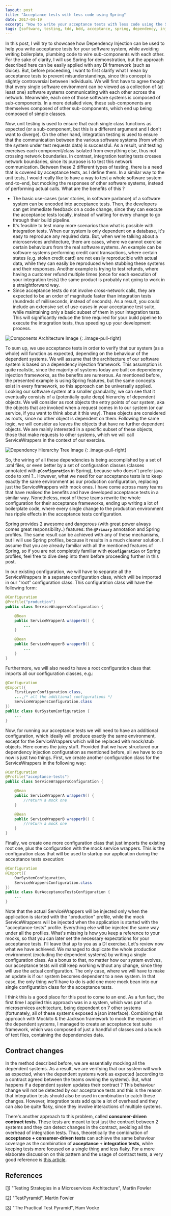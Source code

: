 ```yaml
---
layout: post
title: "Acceptance tests with less code using Spring"
date: 2017-04-19
excerpt: "How to write your acceptance tests with less code using the Spring framework"
tags: [software, testing, tdd, bdd, acceptance, spring, dependency, injection, framework]
---
```

In this post, I will try to showcase how Dependency Injection can be used to help you write acceptance tests for your software system, while avoiding writing boilerplate, plumbing code to wire sub-components with each other. For the sake of clarity, I will use Spring for demonstration, but the approach described here can be easily applied with any DI framework (such as Guice). But, before proceeding, I want to first clarify what I mean by acceptance tests to prevent misunderstandings, since this concept is slightly controversial between individuals. We will first have to agree though that every single software environment can be viewed as a collection of (at least one) software systems  communicating with each other across the network. Meanwhile, each one of those software systems is composed of sub-components. In a more detailed view, these sub-components are themselves composed of other sub-components, which end up being composed of simple classes.

Now, unit testing is used to ensure that each single class functions as expected (or a sub-component, but this is a different argument and I don't want to diverge). On the other hand, integration testing is used to ensure that the communication between the various software systems (from which the system under test requests data) is successful. As a result, unit testing exercises each component/class isolated from everything else, thus not crossing network boundaries. In contrast, integration testing tests crosses network boundaries, since its purpose is to test this network communication. Between these 2 different types of testing, there is a need that is covered by acceptance tests, as I define them. In a similar way to the unit tests, I would really like to have a way to test a whole software system end-to-end, but mocking the responses of other software systems, instead of performing actual calls. What are the benefits of this ?
* The basic use-cases (user stories, in software parlance) of a software system can be encoded into acceptance tests. Then, the developers can get immediate feedback on a code change, since they can execute the acceptance tests locally, instead of waiting for every change to go through their build pipeline.
* It's feasible to test many more scenarios than what is possible with integration tests. When our system is only dependent on a database, it's easy to reproduce any required data. But, when we're talking about a microservices architecture, there are cases, where we cannot exercise certain behaviours from the real software systems. An example can be software systems performing credit card transactions, where certain states (e.g. stolen credit card) are not easily reproducible with actual data, while they can easily be reproduced when stubbing these systems and their responses. Another example is trying to test refunds, where having a customer refund multiple times (once for each execution of your integration tests) the same product is probably not going to work in a straightforward way. 
* Since acceptance tests do not involve cross-network calls, they are expected to be an order of magnitude faster than integration tests (hundreds of milliseconds, instead of seconds). As a result, you could include an extensive set of use-cases in your acceptance test suite, while maintaining only a basic subset of them in your integration tests. This will significantly reduce the time required for your build pipeline to execute the integration tests, thus speeding up your development process.

![Components Architecture Image](../assets/img/posts/acceptance-tests-a.png)
{: .image-pull-right}

To sum up, we use acceptance tests in order to verify that our system (as a whole) will function as expected, depending on the behaviour of the dependent systems. We will assume that the architecture of our software system is based on a dependency injection framework. This assumption is quite realistic, since the majority of systems today are built on dependency injection frameworks, as the benefits are numerous. As mentioned before, the presented example is using Spring features, but the same concepts exist in every framework, so this approach can be universally applied. Looking our software system at a smaller granularity, we can see that it eventually consists of a (potentially quite deep) hierarchy of dependent objects. We will consider as root objects the entry points of our system, aka the objects that are invoked when a request comes in to our system (or our service, if you want to think about it this way). These objects are considered as roots, since no other object is dependent on them. Following the same logic, we will consider as leaves the objects that have no further dependent objects. We are mainly interested in a specific subset of these objects, those that make requests to other systems, which we will call ServiceWrappers in the context of our exercise.

![Dependency Hierarchy Tree Image](../assets/img/posts/acceptance-tests-b.png)
{: .image-pull-right}

So, the wiring of all these dependencies is being accomplished by a set of .xml files, or even better by a set of configuration classes (classes annotated with **`@Configuration`** in Spring), because who doesn't prefer java code to xml ?.. However, what we need for our acceptance tests is to keep exactly the same environment as our production configuration, replacing just the ServiceWrappers with mock ones. I have come across many teams that have realised the benefits and have developed acceptance tests in a similar way. Nonetheless, most of these teams rewrite the whole configuration for their acceptance frameworks, ending up writing a lot of boilerplate code, where every single change to the production environment has ripple effects in the acceptance tests configuration.

Spring provides 2 awesome and dangerous (with great power always comes great responsibility..) features: the **`@Primary`** annotation and Spring profiles. The same result can be achieved with any of these mechanisms, but I will use Spring profiles, because it results in a much cleaner solution. I assume that you are already familiar with all the mentioned features of Spring, so if you are not completely familiar with **`@Configuration`** or Spring profiles, feel free to dive deep into them before proceeding further in this post.

In our existing configuration, we will have to separate all the ServiceWrappers in a separate configuration class, which will be imported in our "root" configuration class. This configuration class will have the following form:
``` java
@Configuration
@Profile("production")
public class ServiceWrappersConfiguration {

	@Bean
	public ServiceWrapperA wrapperA() {
		...
	}

	@Bean
	public ServiceWrapperB wrapperB() {
		...
	}
}
```

Furthermore, we will also need to have a root configuration class that imports all our configuration classes, e.g.:
```java
@Configuration
@Import({ 
	FirstLayerConfiguration.class,
	...,/* all the additional configurations */
	ServiceWrappersConfiguration.class 
})
public class OurSystemConfiguration {
	...
}
```

Now, for running our acceptance tests we will need to have an additional configuration, which ideally will produce exactly the same environment, except for the ServiceWrappers which will be replaced with mock/stub objects. Here comes the juicy stuff. Provided that we have structured our dependency injection configuration as mentioned before, all we have to do now is just two things. First, we create another configuration class for the ServiceWrappers in the following way:
```java
@Configuration
@Profile("acceptance-tests")
public class ServiceWrappersConfiguration {

	@Bean
	public ServiceWrapperA wrapperA() {
		//return a mock one
	}

	@Bean
	public ServiceWrapperB wrapperB() {
		//return a mock one
	}
}
```

Finally, we create one more configuration class that just imports the existing root one, plus the configuration with the mock service wrappers. This is the configuration class that will be used to startup our application during the acceptance tests execution:
``` java
@Configuration
@Import({ 
	OurSystemConfiguration,
	ServiceWrappersConfiguration.class 
})
public class OurAcceptanceTestsConfiguration {
	...
}
```

Note that the actual ServiceWrappers will be injected only when the application is started with the "production" profile, while the mock ServiceWrappers will be injected when the application is started with the "acceptance-tests" profile. Everything else will be injected the same way under all the profiles. What's missing is how you keep a reference to your mocks, so that you can later set the necessary expectations for your acceptance tests. I'll leave that up to you as a DI exercise. Let's review now what we have achieved. We managed to duplicate the whole production environment (excluding the dependent systems) by writing a single configuration class. As a bonus to that, no matter how our system evolves, our acceptance tests will still keep working without any change, since they will use the actual configuration. The only case, where we will have to make an update is if our system becomes dependent to a new system. In that case, the only thing we'll have to do is add one more mock bean into our single configuration class for the acceptance tests.

I think this is a good place for this post to come to an end. As a fun fact, the first time I applied this approach was in a system, which was part of a microservices architecture, being dependent on 7 other systems (fortunately, all of these systems exposed a json interface). Combining this approach with Mockito & the Jackson framework to mock the responses of the dependent systems, I managed to create an acceptance test suite framework, which was composed of just a handful of classes and a bunch of text files, containing the dependencies data.

## Contract changes

In the method described before, we are essentially mocking all the dependent systems. As a result, we are verifying that our system will work as expected, when the dependent systems work as expected (according to a contract agreed between the teams owning the systems). But, what happens if a dependent system updates their contract ? This behaviour change will not be detected by our acceptance tests and this is the reason that integration tests should also be used in combination to catch these changes. However, integration tests add quite a lot of overhead and they can also be quite flaky, since they involve interactions of multiple systems. 

There's another approach to this problem, called **consumer-driven contract tests**. These tests are meant to test just the contract between 2 systems and they can detect changes in the contract, avoiding all the overhead of integration tests. Thus, theoretically the combination of **acceptance + consumer-driven tests** can achieve the same behaviour coverage as the combination of **acceptance + integration tests**, while keeping tests more focused on a single thing and less flaky. For a more elaborate discussion on this pattern and the usage of contract tests, a very good reference is [this article](https://martinfowler.com/articles/practical-test-pyramid.html).

## References

[[1](https://martinfowler.com/articles/microservice-testing/)] "Testing Strategies in a Microservices Architecture", Martin Fowler

[[2](https://martinfowler.com/bliki/TestPyramid.html)] "TestPyramid", Martin Fowler

[[3](https://martinfowler.com/articles/practical-test-pyramid.html)] "The Practical Test Pyramid", Ham Vocke